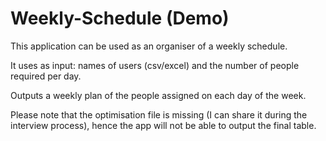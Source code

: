 # Weekly-Schedule (Demo)
This application can be used as an organiser of a weekly schedule.<p>
It uses as input: names of users (csv/excel) and the number of people required per day.<p>
Outputs a weekly plan of the people assigned on each day of the week.<p>
Please note that the optimisation file is missing (I can share it during the interview process), hence the app will not be able to output the final table.
